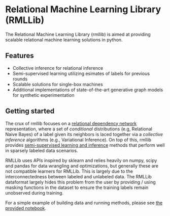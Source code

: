 # Relational Machine Learning Library (RMLLib)

The Relational Machine Learning Library (rmllib) is aimed at providing scalable relational machine learning solutions in python.

## Features
* Collective inference for relational inference
* Semi-supervised learning utilizing esimates of labels for previous rounds
* Scalable solutions for single-box machines
* Additional implementations of state-of-the-art generative graph models for synthetic experimentation

## Getting started

The crux of rmllib focuses on a [relational dependency network](http://www.jmlr.org/papers/volume8/neville07a/neville07a.pdf) representation, where a set of *conditional* distributions (e.g, Relational Naive Bayes) of a label given its neighbors is laced together via a *collective inference* algorithms (e.g., Variational Inference).  On top of this, rmllib provides [semi-supervised learning and inference](https://jpfeiffe.github.io/pubs/WWW2015_MaxEntInf.pdf) methods that perform well in sparsely labeled data scenarios.

RMLLib uses APIs inspired by sklearn and relies heavily on numpy, scipy and pandas for data wrangling and optimizations, but generally these are not compatible learners for RMLLib.  This is largely due to the interconnectedness between labeled and unlabeled data.  The RMLLib dataformat largely hides this problem from the user by providing / using masking functions in the dataset to ensure the training labels remain unobserved during training.

For a simple example of building data and running methods, please see [the provided notebook](docs/notebooks/GettingStarted.ipynb).